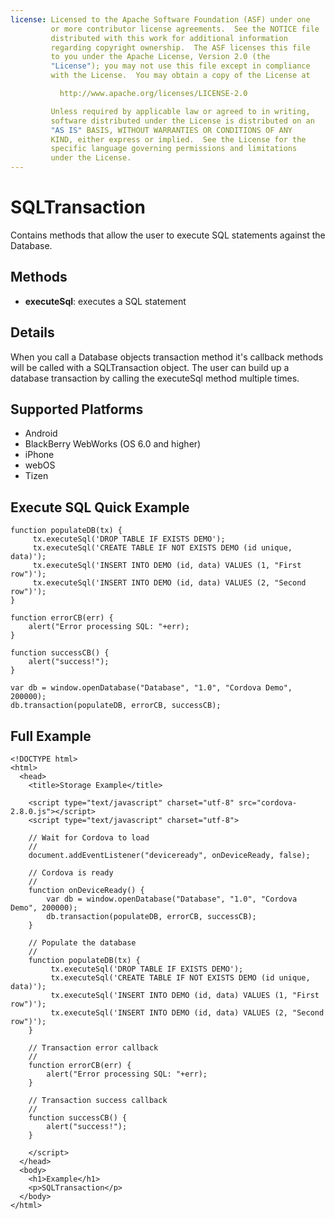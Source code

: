 ```yaml
---
license: Licensed to the Apache Software Foundation (ASF) under one
         or more contributor license agreements.  See the NOTICE file
         distributed with this work for additional information
         regarding copyright ownership.  The ASF licenses this file
         to you under the Apache License, Version 2.0 (the
         "License"); you may not use this file except in compliance
         with the License.  You may obtain a copy of the License at

           http://www.apache.org/licenses/LICENSE-2.0

         Unless required by applicable law or agreed to in writing,
         software distributed under the License is distributed on an
         "AS IS" BASIS, WITHOUT WARRANTIES OR CONDITIONS OF ANY
         KIND, either express or implied.  See the License for the
         specific language governing permissions and limitations
         under the License.
---
```


SQLTransaction
=======

Contains methods that allow the user to execute SQL statements against the Database.

Methods
-------

- __executeSql__: executes a SQL statement

Details
-------

When you call a Database objects transaction method it's callback methods will be called with a SQLTransaction object.  The user can build up a database transaction by calling the executeSql method multiple times.  

Supported Platforms
-------------------

- Android
- BlackBerry WebWorks (OS 6.0 and higher)
- iPhone
- webOS
- Tizen

Execute SQL Quick Example
------------------

	function populateDB(tx) {
		 tx.executeSql('DROP TABLE IF EXISTS DEMO');
		 tx.executeSql('CREATE TABLE IF NOT EXISTS DEMO (id unique, data)');
		 tx.executeSql('INSERT INTO DEMO (id, data) VALUES (1, "First row")');
		 tx.executeSql('INSERT INTO DEMO (id, data) VALUES (2, "Second row")');
	}
	
	function errorCB(err) {
		alert("Error processing SQL: "+err);
	}
	
	function successCB() {
		alert("success!");
	}
	
	var db = window.openDatabase("Database", "1.0", "Cordova Demo", 200000);
	db.transaction(populateDB, errorCB, successCB);

Full Example
------------

    <!DOCTYPE html>
    <html>
      <head>
        <title>Storage Example</title>

        <script type="text/javascript" charset="utf-8" src="cordova-2.8.0.js"></script>
        <script type="text/javascript" charset="utf-8">

        // Wait for Cordova to load
        //
        document.addEventListener("deviceready", onDeviceReady, false);

        // Cordova is ready
        //
        function onDeviceReady() {
			var db = window.openDatabase("Database", "1.0", "Cordova Demo", 200000);
			db.transaction(populateDB, errorCB, successCB);
        }
		
		// Populate the database 
		//
		function populateDB(tx) {
			 tx.executeSql('DROP TABLE IF EXISTS DEMO');
			 tx.executeSql('CREATE TABLE IF NOT EXISTS DEMO (id unique, data)');
			 tx.executeSql('INSERT INTO DEMO (id, data) VALUES (1, "First row")');
			 tx.executeSql('INSERT INTO DEMO (id, data) VALUES (2, "Second row")');
		}
		
		// Transaction error callback
		//
		function errorCB(err) {
			alert("Error processing SQL: "+err);
		}
		
		// Transaction success callback
		//
		function successCB() {
			alert("success!");
		}
	
        </script>
      </head>
      <body>
        <h1>Example</h1>
        <p>SQLTransaction</p>
      </body>
    </html>
